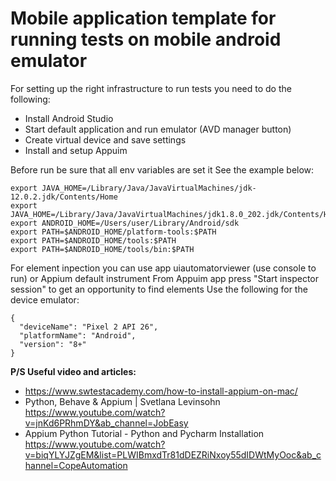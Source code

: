 # Mobile application template for running tests on mobile android emulator

For setting up the right infrastructure to run tests you need to do the following:
- Install Android Studio
- Start default application and run emulator (AVD manager button)
- Create virtual device and save settings
- Install and setup Appuim

Before run be sure that all env variables are set it
See the example below:
```
export JAVA_HOME=/Library/Java/JavaVirtualMachines/jdk-12.0.2.jdk/Contents/Home
export JAVA_HOME=/Library/Java/JavaVirtualMachines/jdk1.8.0_202.jdk/Contents/Home
export ANDROID_HOME=/Users/user/Library/Android/sdk
export PATH=$ANDROID_HOME/platform-tools:$PATH
export PATH=$ANDROID_HOME/tools:$PATH
export PATH=$ANDROID_HOME/tools/bin:$PATH
```

For element inpection you can use app uiautomatorviewer (use console to run) or Appium default instrument
From Appuim app press "Start inspector session" to get an opportunity to find elements
Use the following for the device emulator:
```
{
  "deviceName": "Pixel 2 API 26",
  "platformName": "Android",
  "version": "8+"
}
```


**P/S Useful video and articles:**
- https://www.swtestacademy.com/how-to-install-appium-on-mac/
- Python, Behave & Appium | Svetlana Levinsohn
https://www.youtube.com/watch?v=jnKd6PRhmDY&ab_channel=JobEasy
- Appium Python Tutorial - Python and Pycharm Installation
https://www.youtube.com/watch?v=biqYLYJZgEM&list=PLWIBmxdTr81dDEZRiNxoy55dIDWtMyOoc&ab_channel=CopeAutomation

